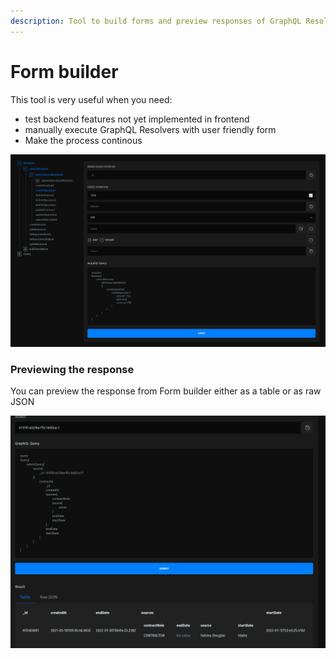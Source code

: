 ```yaml
---
description: Tool to build forms and preview responses of GraphQL Resolvers
---
```


# Form builder

This tool is very useful when you need:

* test backend features not yet implemented in frontend
* manually execute GraphQL Resolvers with user friendly form&#x20;
* Make the process continous

![](<../../.gitbook/assets/image (13).png>)

### Previewing the response

You can preview the response from Form builder either as a table or as raw JSON

![](<../../.gitbook/assets/image (6).png>)
